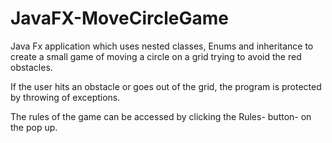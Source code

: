# JavaFX-MoveCircleGame

Java Fx application which uses nested classes, Enums and inheritance to create a small game of moving a circle
on a grid trying to avoid the red obstacles. 

If the user hits an obstacle or goes out of the grid, the program is protected by throwing of exceptions.


The rules of the game can be accessed by clicking the Rules- button- on the pop up.
